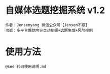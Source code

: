 
# 自媒体选题挖掘系统 v1.2
```
作者：Jensenyang 微信公众号【Jensen不惑】
功能：多平台爆款内容自动挖掘+选题生成+风险控制
```

# 使用方法
```
@see 代码使用说明.md
```